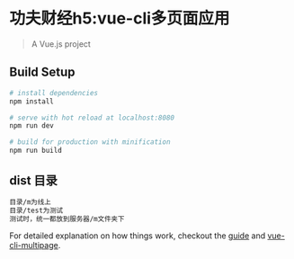 # 功夫财经h5:vue-cli多页面应用
> A Vue.js project

## Build Setup

``` bash
# install dependencies
npm install

# serve with hot reload at localhost:8080
npm run dev

# build for production with minification
npm run build
```
## dist 目录
``` bash
目录/m为线上
目录/test为测试
测试时，统一都放到服务器/m文件夹下
```

For detailed explanation on how things work, checkout the [guide](https://cn.vuejs.org/v2/guide/forms.html) and [vue-cli-multipage](https://github.com/breezefeng/vue-cli-multipage).
